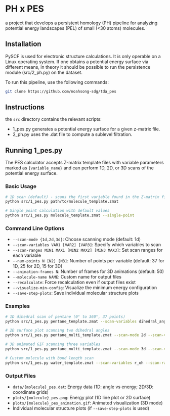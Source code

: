 # PH x PES

a project that develops a persistent homology (PH) pipeline for analyzing potential energy landscapes (PEL) of small (<30 atoms) molecules.

## Installation
PySCF is used for electronic structure calculations. It is only operable on a Linux operating system. If one obtains a potential energy surface via different means, in theory it should be possible to run the persistence module (src/2_ph.py) on the dataset. 

To run this pipeline, use the following commands:

```bash
git clone https://github.com/noahsong-sdg/tda_pes
```
## Instructions
the `src` directory contains the relevant scripts:
- 1_pes.py generates a potential energy surface for a given z-matrix file.
- 2_ph.py uses the .dat file to compute a sublevel filtration.


## Running 1_pes.py

The PES calculator accepts Z-matrix template files with variable parameters marked as `{variable_name}` and can perform 1D, 2D, or 3D scans of the potential energy surface.

### Basic Usage
```bash
# 1D scan (default) - scans the first variable found in the Z-matrix file
python src/1_pes.py path/to/molecule_template.zmat

# Single point calculation with default values
python src/1_pes.py molecule_template.zmat --single-point
```

### Command Line Options
- `--scan-mode {1d,2d,3d}`: Choose scanning mode (default: 1d)
- `--scan-variables VAR1 [VAR2] [VAR3]`: Specify which variables to scan
- `--scan-ranges MIN1 MAX1 [MIN2 MAX2] [MIN3 MAX3]`: Set scan ranges for each variable
- `--num-points N [N2] [N3]`: Number of points per variable (default: 37 for 1D, 25 for 2D, 15 for 3D)
- `--animation-frames N`: Number of frames for 3D animations (default: 50)
- `--molecule-name NAME`: Custom name for output files
- `--recalculate`: Force recalculation even if output files exist
- `--visualize-min-config`: Visualize the minimum energy configuration
- `--save-step-plots`: Save individual molecular structure plots

### Examples
```bash
# 1D dihedral scan of pentane (0° to 360°, 37 points)
python src/1_pes.py pentane_template.zmat --scan-variables dihedral_angle --scan-ranges 0 360

# 2D surface plot scanning two dihedral angles
python src/1_pes.py pentane_multi_template.zmat --scan-mode 2d --scan-variables dihedral1 dihedral2 --scan-ranges 0 360 0 360 --num-points 25 25

# 3D animated GIF scanning three variables
python src/1_pes.py pentane_multi_template.zmat --scan-mode 3d --scan-variables dihedral1 dihedral2 dihedral3 --animation-frames 60

# Custom molecule with bond length scan
python src/1_pes.py water_template.zmat --scan-variables r_oh --scan-ranges 0.8 1.2 --num-points 50 --molecule-name water_stretch
```

### Output Files
- `data/{molecule}_pes.dat`: Energy data (1D: angle vs energy; 2D/3D: coordinate grids)
- `plots/{molecule}_pes.png`: Energy plot (1D line plot or 2D surface)
- `plots/{molecule}_pes_animation.gif`: Animated visualization (3D mode)
- Individual molecular structure plots (if `--save-step-plots` is used)
